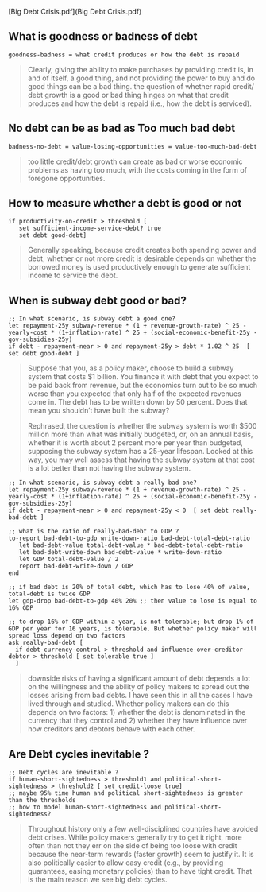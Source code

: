 [Big Debt Crisis.pdf](Big Debt Crisis.pdf)

## What is goodness or badness of debt

```
goodness-badness = what credit produces or how the debt is repaid
```

> Clearly, giving the ability to make purchases by providing credit is, in and of itself, a good thing, and not providing the power to buy and do good things can be a bad thing. the question of whether rapid credit/ debt growth is a good or bad thing hinges on what that credit produces and how the debt is repaid (i.e., how the debt is serviced).

## No debt can be as bad as Too much bad debt

```
badness-no-debt = value-losing-opportunities = value-too-much-bad-debt
```

> too little credit/debt growth can create as bad or worse economic problems as having too much, with the costs coming in the form of foregone opportunities.

## How to measure whether a debt is good or not 

```
if productivity-on-credit > threshold [ 
   set sufficient-income-service-debt? true
   set debt good-debt]
```

> Generally speaking, because credit creates both spending power and debt, whether or not more credit is desirable depends on whether the borrowed money is used productively enough to generate sufficient income to service the debt.

## When is subway debt good or bad?

```
;; In what scenario, is subway debt a good one?
let repayment-25y subway-revenue * (1 + revenue-growth-rate) ^ 25 - yearly-cost * (1+inflation-rate) ^ 25 + (social-economic-benefit-25y - gov-subsidies-25y)
if debt - repayment-near > 0 and repayment-25y > debt * 1.02 ^ 25  [ set debt good-debt ] 
```

> Suppose that you, as a policy maker, choose to build a subway system that costs $1 billion. You finance it with debt that you expect to be paid back from revenue, but the economics turn out to be so much worse than you expected that only half of the expected revenues come in. The debt has to be written down by 50 percent. Does that mean you shouldn’t have built the subway? 
>
> Rephrased, the question is whether the subway system is worth $500 million more than what was initially budgeted, or, on an annual basis, whether it is worth about 2 percent more per year than budgeted, supposing the subway system has a 25-year lifespan. Looked at this way, you may well assess that having the subway system at that cost is a lot better than not having the subway system. 

```
;; In what scenario, is subway debt a really bad one?
let repayment-25y subway-revenue * (1 + revenue-growth-rate) ^ 25 - yearly-cost * (1+inflation-rate) ^ 25 + (social-economic-benefit-25y - gov-subsidies-25y)
if debt - repayment-near > 0 and repayment-25y < 0  [ set debt really-bad-debt ] 

;; what is the ratio of really-bad-debt to GDP ?
to-report bad-debt-to-gdp write-down-ratio bad-debt-total-debt-ratio
   let bad-debt-value total-debt-value * bad-debt-total-debt-ratio
   let bad-debt-write-down bad-debt-value * write-down-ratio
   let GDP total-debt-value / 2
   report bad-debt-write-down / GDP
end 

;; if bad debt is 20% of total debt, which has to lose 40% of value, total-debt is twice GDP
let gdp-drop bad-debt-to-gdp 40% 20% ;; then value to lose is equal to 16% GDP

;; to drop 16% of GDP within a year, is not tolerable; but drop 1% of GDP per year for 16 years, is tolerable. But whether policy maker will spread loss depend on two factors 
ask really-bad-debt [
  if debt-currency-control > threshold and influence-over-creditor-debtor > threshold [ set tolerable true ]
  ]
```

> downside risks of having a significant amount of debt depends a lot on the willingness and the ability of policy makers to spread out the losses arising from bad debts. I have seen this in all the cases I have lived through and studied. Whether policy makers can do this depends on two factors: 1) whether the debt is denominated in the currency that they control and 2) whether they have influence over how creditors and debtors behave with each other.

## Are Debt cycles inevitable ?

```
;; Debt cycles are inevitable ?
if human-short-sightedness > threshold1 and political-short-sightedness > threshold2 [ set credit-loose true]
;; maybe 95% time human and political short-sightedness is greater than the thresholds
;; how to model human-short-sightedness and political-short-sightedness?
```

> Throughout history only a few well-disciplined countries have avoided debt crises. While policy makers generally try to get it right, more often than not they err on the side of being too loose with credit because the near-term rewards (faster growth) seem to justify it. It is also politically easier to allow easy credit (e.g., by providing guarantees, easing monetary policies) than to have tight credit. That is the main reason we see big debt cycles.

